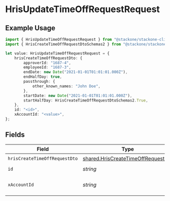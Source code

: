 # HrisUpdateTimeOffRequestRequest

## Example Usage

```typescript
import { HrisUpdateTimeOffRequestRequest } from "@stackone/stackone-client-ts/sdk/models/operations";
import { HrisCreateTimeOffRequestDtoSchemas2 } from "@stackone/stackone-client-ts/sdk/models/shared";

let value: HrisUpdateTimeOffRequestRequest = {
    hrisCreateTimeOffRequestDto: {
        approverId: "1687-4",
        employeeId: "1687-3",
        endDate: new Date("2021-01-01T01:01:01.000Z"),
        endHalfDay: true,
        passthrough: {
            other_known_names: "John Doe",
        },
        startDate: new Date("2021-01-01T01:01:01.000Z"),
        startHalfDay: HrisCreateTimeOffRequestDtoSchemas2.True,
    },
    id: "<id>",
    xAccountId: "<value>",
};
```

## Fields

| Field                                                                                           | Type                                                                                            | Required                                                                                        | Description                                                                                     |
| ----------------------------------------------------------------------------------------------- | ----------------------------------------------------------------------------------------------- | ----------------------------------------------------------------------------------------------- | ----------------------------------------------------------------------------------------------- |
| `hrisCreateTimeOffRequestDto`                                                                   | [shared.HrisCreateTimeOffRequestDto](../../../sdk/models/shared/hriscreatetimeoffrequestdto.md) | :heavy_check_mark:                                                                              | N/A                                                                                             |
| `id`                                                                                            | *string*                                                                                        | :heavy_check_mark:                                                                              | N/A                                                                                             |
| `xAccountId`                                                                                    | *string*                                                                                        | :heavy_check_mark:                                                                              | The account identifier                                                                          |